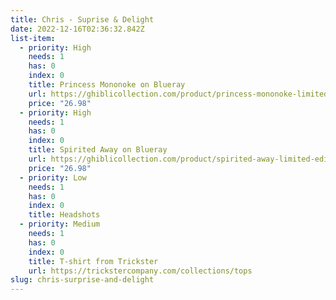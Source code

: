 ```yaml
---
title: Chris - Suprise & Delight
date: 2022-12-16T02:36:32.842Z
list-item:
  - priority: High
    needs: 1
    has: 0
    index: 0
    title: Princess Mononoke on Blueray
    url: https://ghiblicollection.com/product/princess-mononoke-limited-edition-steelbook?product_id=7448
    price: "26.98"
  - priority: High
    needs: 1
    has: 0
    index: 0
    title: Spirited Away on Blueray
    url: https://ghiblicollection.com/product/spirited-away-limited-edition-steelbook?product_id=7485
    price: "26.98"
  - priority: Low
    needs: 1
    has: 0
    index: 0
    title: Headshots
  - priority: Medium
    needs: 1
    has: 0
    index: 0
    title: T-shirt from Trickster
    url: https://trickstercompany.com/collections/tops
slug: chris-surprise-and-delight
---
```

